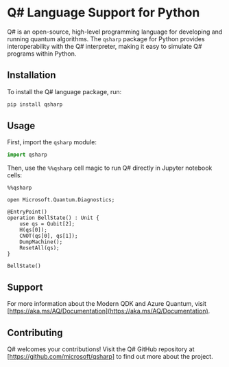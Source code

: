 # Q# Language Support for Python

Q# is an open-source, high-level programming language for developing and running quantum algorithms.
The `qsharp` package for Python provides interoperability with the Q# interpreter, making it easy
to simulate Q# programs within Python.

## Installation

To install the Q# language package, run:

```bash
pip install qsharp
```

## Usage

First, import the `qsharp` module:

```python
import qsharp
```

Then, use the `%%qsharp` cell magic to run Q# directly in Jupyter notebook cells:

```qsharp
%%qsharp

open Microsoft.Quantum.Diagnostics;

@EntryPoint()
operation BellState() : Unit {
    use qs = Qubit[2];
    H(qs[0]);
    CNOT(qs[0], qs[1]);
    DumpMachine();
    ResetAll(qs);
}

BellState()
```

## Support

For more information about the Modern QDK and Azure Quantum, visit [https://aka.ms/AQ/Documentation](https://aka.ms/AQ/Documentation).

## Contributing

Q# welcomes your contributions! Visit the Q# GitHub repository at [https://github.com/microsoft/qsharp] to find out more about the project.

